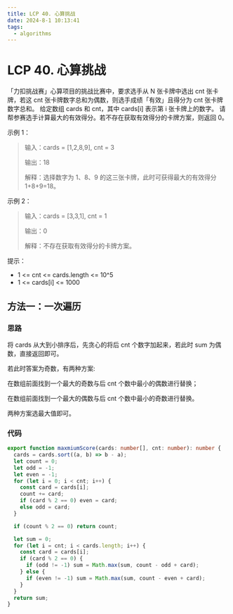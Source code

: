 ```yaml
---
title: LCP 40. 心算挑战
date: 2024-8-1 10:13:41
tags:
  - algorithms
---
```


# LCP 40. 心算挑战

「力扣挑战赛」心算项目的挑战比赛中，要求选手从 N 张卡牌中选出 cnt 张卡牌，若这 cnt 张卡牌数字总和为偶数，则选手成绩「有效」且得分为 cnt 张卡牌数字总和。 给定数组 cards 和 cnt，其中 cards[i] 表示第 i 张卡牌上的数字。 请帮参赛选手计算最大的有效得分。若不存在获取有效得分的卡牌方案，则返回 0。

示例 1：

> 输入：cards = [1,2,8,9], cnt = 3
>
> 输出：18
>
> 解释：选择数字为 1、8、9 的这三张卡牌，此时可获得最大的有效得分 1+8+9=18。

示例 2：

> 输入：cards = [3,3,1], cnt = 1
>
> 输出：0
>
> 解释：不存在获取有效得分的卡牌方案。

提示：

- 1 <= cnt <= cards.length <= 10^5
- 1 <= cards[i] <= 1000


## 方法一：一次遍历

### 思路

将 cards 从大到小排序后，先贪心的将后 cnt 个数字加起来，若此时 sum 为偶数，直接返回即可。

若此时答案为奇数，有两种方案:

在数组前面找到一个最大的奇数与后 cnt 个数中最小的偶数进行替换；

在数组前面找到一个最大的偶数与后 cnt 个数中最小的奇数进行替换。

两种方案选最大值即可。

### 代码

```ts
export function maxmiumScore(cards: number[], cnt: number): number {
  cards = cards.sort((a, b) => b - a);
  let count = 0;
  let odd = -1;
  let even = -1;
  for (let i = 0; i < cnt; i++) {
    const card = cards[i];
    count += card;
    if (card % 2 == 0) even = card;
    else odd = card;
  }

  if (count % 2 == 0) return count;

  let sum = 0;
  for (let i = cnt; i < cards.length; i++) {
    const card = cards[i];
    if (card % 2 == 0) {
      if (odd != -1) sum = Math.max(sum, count - odd + card);
    } else {
      if (even != -1) sum = Math.max(sum, count - even + card);
    }
  }
  return sum;
}
```
